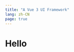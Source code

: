 ```yaml
---
title: "A Vue 3 UI Framework"
lang: zh-CN
page: true
---
```


<script setup>
  import ProTable from "@suite-kit/el-protable";
  import "element-plus/dist/index.css";
</script>

# Hello

<ProTable />
